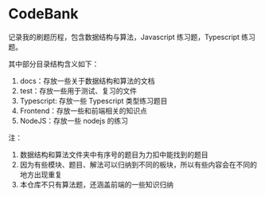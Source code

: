 # CodeBank

记录我的刷题历程，包含数据结构与算法，Javascript 练习题，Typescript 练习题。

其中部分目录结构含义如下：

1. docs：存放一些关于数据结构和算法的文档
2. test：存放一些用于测试、复习的文件
3. Typescript: 存放一些 Typescript 类型练习题目
4. Frontend：存放一些和前端相关的知识点
5. NodeJS：存放一些 nodejs 的练习

注：

1. 数据结构和算法文件夹中有序号的题目为力扣中能找到的题目
2. 因为有些模块、题目、解法可以归纳到不同的板块，所以有些内容会在不同的地方出现重复
3. 本仓库不只有算法题，还涵盖前端的一些知识归纳
